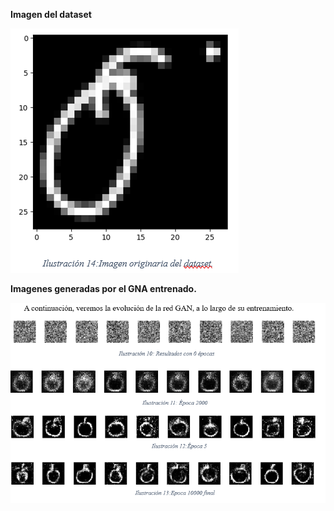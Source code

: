 **Imagen del dataset**

![img_1.png](img_1.png)



**Imagenes generadas por el GNA entrenado.** 

![img_2.png](img_2.png)